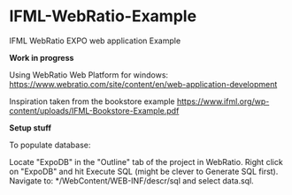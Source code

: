 # IFML-WebRatio-Example
IFML WebRatio EXPO web application Example

**Work in progress**

Using WebRatio Web Platform for windows:
https://www.webratio.com/site/content/en/web-application-development

Inspiration taken from the bookstore example
https://www.ifml.org/wp-content/uploads/IFML-Bookstore-Example.pdf

**Setup stuff**

To populate database:

Locate "ExpoDB" in the "Outline" tab of the project in WebRatio.
Right click on "ExpoDB" and hit Execute SQL (might be clever to Generate SQL first).
Navigate to: */WebContent/WEB-INF/descr/sql and select data.sql.

